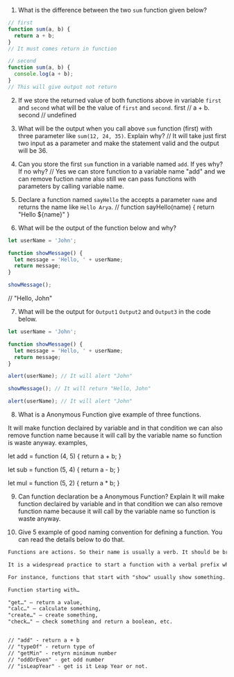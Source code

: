 1. What is the difference between the two `sum` function given below?

```js
// first
function sum(a, b) {
  return a + b;
}
// It must comes return in function

// second
function sum(a, b) {
  console.log(a + b);
}
// This will give output not return 
```

2. If we store the returned value of both functions above in variable `first` and `second` what will be the value of `first` and `second`. 
first // a + b.
second // undefined 

3. What will be the output when you call above `sum` function (first) with three parameter like `sum(12, 24, 35)`. Explain why?
// It will take just first two input as a parameter and make the statement valid and the output will be 36.


4. Can you store the first `sum` function in a variable named `add`. If yes why? If no why?
// Yes we can store function to a variable name "add" and we can remove fuction name also still we can pass functions with parameters by calling variable name.

5. Declare a function named `sayHello` the accepts a parameter `name` and returns the name like `Hello Arya`.
// function sayHello(name) {
  return "Hello ${name}"
}

6. What will be the output of the function below and why?

```js
let userName = 'John';

function showMessage() {
  let message = 'Hello, ' + userName;
  return message;
}

showMessage();
```
// "Hello, John"


7. What will be the output for `Output1` `Output2` and `Output3` in the code below.

```js
let userName = 'John';

function showMessage() {
  let message = 'Hello, ' + userName;
  return message;
}

alert(userName); // It will alert "John"

showMessage(); // It will return "Hello, John"

alert(userName); // It will alert "John"
```

8. What is a Anonymous Function give example of three functions. 


It will make function declaired by variable and in that condition we can also remove function name because it will call by the variable name so function is waste anyway. examples,


let add = function (4, 5) {
  return a + b;
}

let sub = function (5, 4) {
  return a - b;
}

let mul = function (5, 2) {
  return a * b;
}

9. Can function declaration be a Anonymous Function? Explain 
It will make function declaired by variable and in that condition we can also remove function name because it will call by the variable name so function is waste anyway.


10. Give 5 example of good naming convention for defining a function. You can read the details below to do that.

```md
Functions are actions. So their name is usually a verb. It should be brief, as accurate as possible and describe what the function does, so that someone reading the code gets an indication of what the function does.

It is a widespread practice to start a function with a verbal prefix which vaguely describes the action. There must be an agreement within the team on the meaning of the prefixes.

For instance, functions that start with "show" usually show something.

Function starting with…

"get…" – return a value,
"calc…" – calculate something,
"create…" – create something,
"check…" – check something and return a boolean, etc.


// "add" - return a + b 
// "typeOf" - return type of 
// "getMin" - retyrn minimum number
// "oddOrEven" - get odd number
// "isLeapYear" - get is it Leap Year or not.
```
